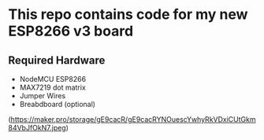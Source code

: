 # This repo contains code for my new ESP8266 v3 board
## Required Hardware

* NodeMCU ESP8266
* MAX7219 dot matrix
* Jumper Wires
* Breabdboard (optional)

(https://maker.pro/storage/gE9cacR/gE9cacRYNOuescYwhyRkVDxiCUtGkm84VbJfOkN7.jpeg)
